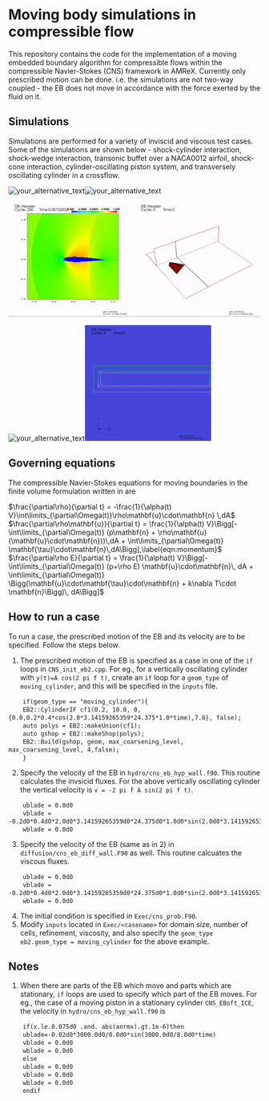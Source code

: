# Moving body simulations in compressible flow 
This repository contains the code for the implementation of a moving embedded boundary algorithm for 
compressible flows within the compressible Navier-Stokes (CNS) framework in AMReX. Currently only prescribed motion can be done. 
i.e. the simulations are not two-way coupled - the EB does not move in accordance with the force exerted 
by the fluid on it. 

## Simulations  
Simulations are performed for a variety of inviscid and viscous test cases. Some of the simulations are shown below - shock-cylinder interaction, 
shock-wedge interaction, transonic buffet over a NACA0012 airfoil, shock-cone interaction, cylinder-oscillating piston system, and 
transversely oscillating cylinder in a crossflow.

<img src="Images/ShockCylinderInteraction.gif?raw=true&v=100" alt="your_alternative_text" width="50%" height="50%" loop="true" autoplay="true"><img src="Images/ShockWedgeInteraction.gif?raw=true&v=100" alt="your_alternative_text" width="50%" height="50%" loop="true" autoplay="true">  

<img src="Images/TransonicBuffet.gif?raw=true&v=100" alt="your_alternative_text" width="50%" height="50%" loop="true" autoplay="true"><img src="Images/ShockConeInteraction.gif?raw=true&v=100" alt="your_alternative_text" width="50%" height="50%" loop="true" autoplay="true">  

<img src="Images/ClosedSystem.gif?raw=true&v=100" alt="your_alternative_text" width="50%" height="50%" loop="true" autoplay="true"><img src="Images/TransverseOscillatingCylinder.gif?raw=true&v=100" alt="your_alternative_text" width="50%" height="50%" loop="true" autoplay="true">

## Governing equations 
The compressible Navier-Stokes equations for moving boundaries in the finite volume formulation written in are

$\frac{\partial\rho}{\partial t} = -\frac{1}{\alpha(t) V}\int\limits_{\partial\Omega(t)}\rho\mathbf{u}\cdot\mathbf{n} \,dA$
$\frac{\partial\rho\mathbf{u}}{\partial t} = \frac{1}{\alpha(t) V}\Bigg[-\int\limits_{\partial\Omega(t)} (p\mathbf{n} + \rho\mathbf{u} (\mathbf{u}\cdot\mathbf{n}))\,dA + \int\limits_{\partial\Omega(t)} \mathbf{\tau}\cdot\mathbf{n}\,dA\Bigg],\label{eqn:momentum}$
$\frac{\partial\rho E}{\partial t} = \frac{1}{\alpha(t) V}\Bigg[-\int\limits_{\partial\Omega(t)} (p+\rho E) \mathbf{u}\cdot\mathbf{n}\, dA + \int\limits_{\partial\Omega(t)} \Bigg(\mathbf{u}\cdot\mathbf{\tau}\cdot\mathbf{n} + k\nabla T\cdot \mathbf{n}\Bigg)\, dA\Bigg]$

## How to run a case 

To run a case, the prescribed motion of the EB and its velocity are to be specified. Follow the steps below.

1. The prescribed motion of the EB is specified as a case in one of the `if` loops in `CNS_init_eb2.cpp`. For eg.,
   for a vertically oscillating cylinder with `y(t)=A cos(2 pi f t)`, create an `if` loop for a `geom_type` of `moving_cylinder`, and this 
   will be specified in the `inputs` file.
```
	if(geom_type == "moving_cylinder"){
	EB2::CylinderIF cf1(0.2, 10.0, 0, {0.0,0.2*0.4*cos(2.0*3.14159265359*24.375*1.0*time),7.0}, false);
	auto polys = EB2::makeUnion(cf1);
	auto gshop = EB2::makeShop(polys);
	EB2::Build(gshop, geom, max_coarsening_level, max_coarsening_level, 4,false);
	}
```
2. Specify the velocity of the EB in `hydro/cns_eb_hyp_wall.f90`. This routine calculates the invsicid fluxes.
   For the above vertically oscillating cylinder the vertical velocity is `v = -2 pi f A sin(2 pi f t)`.
```
	ublade = 0.0d0
	vblade = -0.2d0*0.4d0*2.0d0*3.14159265359d0*24.375d0*1.0d0*sin(2.0d0*3.14159265359d0*24.375d0*1.0d0*time)
	wblade = 0.0d0
``` 
3. Specify the velocity of the EB (same as in 2) in `diffusion/cns_eb_diff_wall.F90` as well. This routine calcuates the viscous 
   fluxes.
```
	ublade = 0.0d0
	vblade = -0.2d0*0.4d0*2.0d0*3.14159265359d0*24.375d0*1.0d0*sin(2.0d0*3.14159265359d0*24.375d0*1.0d0*time)
	wblade = 0.0d0
```
4. The initial condition is specified in `Exec/cns_prob.F90`.
5. Modify `inputs` located in `Exec/<casename>` for domain size, number of cells, refinement, viscosity, and also specify the `geom_type`
   `eb2.geom_type = moving_cylinder` for the above example.

## Notes

1. When there are parts of the EB which move and parts which are stationary, `if` loops are used to specify which part of the EB 
   moves. For eg., the case of a moving piston in a stationary cylinder `CNS_EBoft_ICE`, the velocity in `hydro/cns_eb_hyp_wall.f90` is 
```
	if(x.le.0.075d0 .and. abs(anrmx).gt.1e-6)then
	ublade=-0.02d0*3000.0d0/8.0d0*sin(3000.0d0/8.0d0*time)
	vblade = 0.0d0
	wblade = 0.0d0
	else
	ublade = 0.0d0
	vblade = 0.0d0
	wblade = 0.0d0
	endif
```
